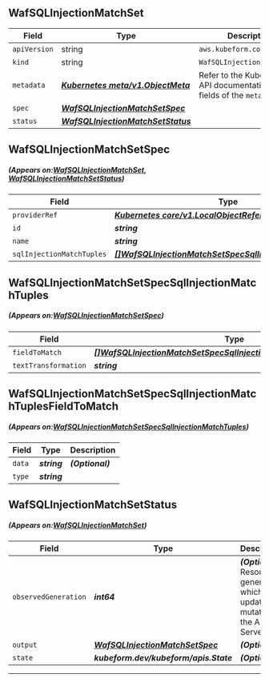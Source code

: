 ## WafSQLInjectionMatchSet
| Field | Type | Description |
| ------ | ----- | ----------- |
| `apiVersion` | string | `aws.kubeform.com/v1alpha1` |
|    `kind` | string | `WafSQLInjectionMatchSet` |
| `metadata` | ***[Kubernetes meta/v1.ObjectMeta](https://kubernetes.io/docs/reference/generated/kubernetes-api/v1.13/#objectmeta-v1-meta)***|Refer to the Kubernetes API documentation for the fields of the `metadata` field.|
| `spec` | ***[WafSQLInjectionMatchSetSpec](#WafSQLInjectionMatchSetSpec)***||
| `status` | ***[WafSQLInjectionMatchSetStatus](#WafSQLInjectionMatchSetStatus)***||
## WafSQLInjectionMatchSetSpec
##### (Appears on:[WafSQLInjectionMatchSet](#WafSQLInjectionMatchSet), [WafSQLInjectionMatchSetStatus](#WafSQLInjectionMatchSetStatus))
| Field | Type | Description |
| ------ | ----- | ----------- |
| `providerRef` | ***[Kubernetes core/v1.LocalObjectReference](https://kubernetes.io/docs/reference/generated/kubernetes-api/v1.13/#localobjectreference-v1-core)***||
| `id` | ***string***||
| `name` | ***string***||
| `sqlInjectionMatchTuples` | ***[[]WafSQLInjectionMatchSetSpecSqlInjectionMatchTuples](#WafSQLInjectionMatchSetSpecSqlInjectionMatchTuples)***| ***(Optional)*** |
## WafSQLInjectionMatchSetSpecSqlInjectionMatchTuples
##### (Appears on:[WafSQLInjectionMatchSetSpec](#WafSQLInjectionMatchSetSpec))
| Field | Type | Description |
| ------ | ----- | ----------- |
| `fieldToMatch` | ***[[]WafSQLInjectionMatchSetSpecSqlInjectionMatchTuplesFieldToMatch](#WafSQLInjectionMatchSetSpecSqlInjectionMatchTuplesFieldToMatch)***||
| `textTransformation` | ***string***||
## WafSQLInjectionMatchSetSpecSqlInjectionMatchTuplesFieldToMatch
##### (Appears on:[WafSQLInjectionMatchSetSpecSqlInjectionMatchTuples](#WafSQLInjectionMatchSetSpecSqlInjectionMatchTuples))
| Field | Type | Description |
| ------ | ----- | ----------- |
| `data` | ***string***| ***(Optional)*** |
| `type` | ***string***||
## WafSQLInjectionMatchSetStatus
##### (Appears on:[WafSQLInjectionMatchSet](#WafSQLInjectionMatchSet))
| Field | Type | Description |
| ------ | ----- | ----------- |
| `observedGeneration` | ***int64***| ***(Optional)*** Resource generation, which is updated on mutation by the API Server.|
| `output` | ***[WafSQLInjectionMatchSetSpec](#WafSQLInjectionMatchSetSpec)***| ***(Optional)*** |
| `state` | ***kubeform.dev/kubeform/apis.State***| ***(Optional)*** |
---
